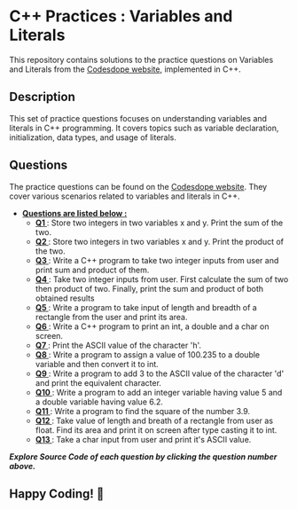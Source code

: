 # C++ Practices : Variables and Literals

This repository contains solutions to the practice questions on Variables and Literals from the [Codesdope website](https://www.codesdope.com/practice/cpp-variables-and-literals/), implemented in C++.

## Description

This set of practice questions focuses on understanding variables and literals in C++ programming. It covers topics such as variable declaration, initialization, data types, and usage of literals.

## Questions

The practice questions can be found on the [Codesdope website](https://www.codesdope.com/practice/cpp-variables-and-literals/). They cover various scenarios related to variables and literals in C++.<br>
- **<u>Questions are listed below :</u>**
    + **[Q1 ](/02_Variables_and%20_Literals/Q1.cpp)** : Store two integers in two variables x and y. Print the sum of the two.
    + **[Q2 ](/02_Variables_and%20_Literals/Q2.cpp)** : Store two integers in two variables x and y. Print the product of the two.
    + **[Q3 ](/02_Variables_and%20_Literals/Q3.cpp)** : Write a C++ program to take two integer inputs from user and print sum and product of them.
    + **[Q4 ](/02_Variables_and%20_Literals/Q4.cpp)** : Take two integer inputs from user. First calculate the sum of two then product of two. Finally, print the sum and product of both obtained results
    + **[Q5 ](/02_Variables_and%20_Literals/Q5.cpp)** : Write a program to take input of length and breadth of a rectangle from the user and print its area.
    + **[Q6 ](/02_Variables_and%20_Literals/Q6.cpp)** : Write a C++ program to print an int, a double and a char on screen. 
    + **[Q7 ](/02_Variables_and%20_Literals/Q7.cpp)** : Print the ASCII value of the character 'h'.
    + **[Q8 ](/02_Variables_and%20_Literals/Q8.cpp)** : Write a program to assign a value of 100.235 to a double variable and then convert it to int.
    + **[Q9 ](/02_Variables_and%20_Literals/Q9.cpp)** : Write a program to add 3 to the ASCII value of the character 'd' and print the equivalent character.
    + **[Q10 ](/02_Variables_and%20_Literals/Q10.cpp)** : Write a program to add an integer variable having value 5 and a double variable having value 6.2. 
    + **[Q11 ](/02_Variables_and%20_Literals/Q11.cpp)** : Write a program to find the square of the number 3.9.
    + **[Q12 ](/02_Variables_and%20_Literals/Q12.cpp)** : Take value of length and breath of a rectangle from user as float. Find its area and print it on screen after type casting it to int.
    + **[Q13 ](/02_Variables_and%20_Literals/Q13.cpp)** : Take a char input from user and print it's ASCII value.


***Explore Source Code of each question by clicking the question number above.***



## Happy Coding! 🚀
